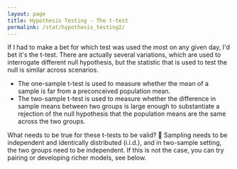 ```yaml
---
layout: page
title: Hypothesis Testing - The t-test
permalink: /stat/hypothesis_testing2/
---
```



If I had to make a bet for which test was used the most on any given day,
I'd bet it's the t-test. There are actually several variations, which are used to
interrogate different null hypothesis, but the statistic that is used to test the
null is similar across scenarios.

+ The one-sample t-test is used to measure whether the mean of a sample
is far from a preconceived population mean.
+ The two-sample t-test is used to measure whether the difference in sample
means between two groups is large enough to substantiate a rejection of
the null hypothesis that the population means are the same across the two
groups.

What needs to be true for these t-tests to be valid?
 Sampling needs to be independent and identically distributed (i.i.d.), and
in two-sample setting, the two groups need to be independent. If this is
not the case, you can try pairing or developing richer models, see below.
